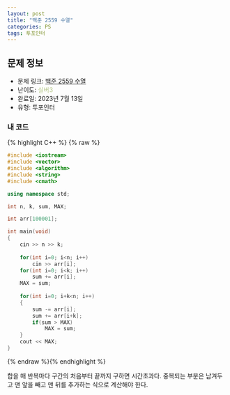 ```yaml
---
layout: post
title: "백준 2559 수열"
categories: PS
tags: 투포인터
---
```


## 문제 정보
- 문제 링크: [백준 2559 수열](https://www.acmicpc.net/problem/2559)
- 난이도: <span style="color:#B5C78A">실버3</span>
- 완료일: 2023년 7월 13일
- 유형: 투포인터

### 내 코드

{% highlight C++ %} {% raw %}
```C++
#include <iostream>
#include <vector>
#include <algorithm>
#include <string>
#include <cmath>

using namespace std;

int n, k, sum, MAX;

int arr[100001];

int main(void)
{
	cin >> n >> k;
	
	for(int i=0; i<n; i++)
		cin >> arr[i];
	for(int i=0; i<k; i++)
		sum += arr[i];
	MAX = sum;
	
	for(int i=0; i+k<n; i++)
	{
		sum -= arr[i];
		sum += arr[i+k];
		if(sum > MAX)
			MAX = sum;
	}
	cout << MAX;
}
```
{% endraw %}{% endhighlight %}

합을 매 반복마다 구간의 처음부터 끝까지 구하면 시간초과다. 중복되는 부분은 남겨두고 맨 앞을 빼고 맨 뒤를 추가하는 식으로 계산해야 한다.
